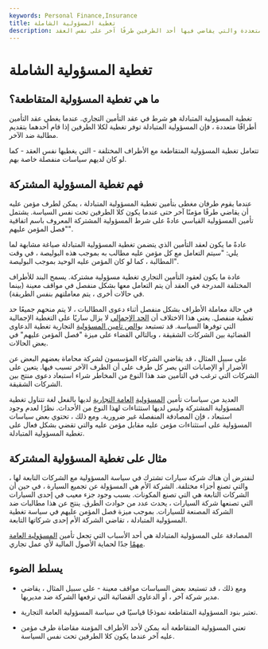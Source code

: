 ```yaml
---
keywords: Personal Finance,Insurance
title: تغطية المسؤولية الشاملة
description: تغطية المسؤولية المتقاطعة هي إقرار لبوالص التأمين التي تغطي أطرافًا متعددة والتي يقاضي فيها أحد الطرفين طرفًا آخر على نفس العقد.
---
```


# تغطية المسؤولية الشاملة
## ما هي تغطية المسؤولية المتقاطعة؟

تغطية المسؤولية المتبادلة هو شرط في عقد التأمين التجاري. عندما يغطي عقد التأمين أطرافًا متعددة ، فإن المسؤولية المتبادلة توفر تغطية لكلا الطرفين إذا قام أحدهما بتقديم مطالبة ضد الآخر.

تتعامل تغطية المسؤولية المتقاطعة مع الأطراف المختلفة - التي يغطيها نفس العقد - كما لو كان لديهم سياسات منفصلة خاصة بهم.

## فهم تغطية المسؤولية المشتركة

عندما يقوم طرفان مغطى بتأمين تغطية المسؤولية المتبادلة ، يمكن لطرف مؤمن عليه أن يقاضي طرفًا مؤمنًا آخر حتى عندما يكون كلا الطرفين تحت نفس السياسة. يشتمل تأمين المسؤولية القياسي عادةً على شرط المسؤولية المشتركة المعروف باسم اتفاقية "فصل المؤمن عليهم".

عادةً ما يكون لعقد التأمين الذي يتضمن تغطية المسؤولية المتبادلة صياغة مشابهة لما يلي: "سيتم التعامل مع كل مؤمن عليه مطالب به بموجب هذه البوليصة ، في وقت المطالبة ، كما لو كان المؤمن عليه الوحيد بموجب البوليصة".

عادة ما يكون لعقود التأمين التجاري تغطية مسؤولية مشتركة. يسمح البند للأطراف المختلفة المدرجة في العقد أن يتم التعامل معها بشكل منفصل في مواقف معينة (بينما في حالات أخرى ، يتم معاملتهم بنفس الطريقة).

في حالة معاملة الأطراف بشكل منفصل أثناء دعوى المطالبات ، لا يتم منحهم جميعًا حد تغطية منفصل. يعني هذا الاختلاف أن [الحد الإجمالي](/aggregatelimit) لا يزال ساريًا على التغطية الإجمالية التي توفرها السياسة. قد تستبعد [بوالص تأمين المسؤولية](/liability_insurance) التجارية تغطية الدعاوى القضائية بين الشركات الشقيقة ، وبالتالي القضاء على ميزة "فصل المؤمن عليهم" في بعض الحالات.

على سبيل المثال ، قد يقاضي الشركاء المؤسسون لشركة محاماة بعضهم البعض عن الأضرار أو الإصابات التي يصر كل طرف على أن الطرف الآخر تسبب فيها. يتعين على الشركات التي ترغب في التأمين ضد هذا النوع من المخاطر شراء استبعاد دعوى منتج بين الشركات الشقيقة.

العديد من سياسات تأمين [المسؤولية](/commercial-general-liability-cgl) [العامة التجارية](/commercial-general-liability-cgl) لديها بالفعل لغة تتناول تغطية المسؤولية المشتركة وليس لديها استثناءات لهذا النوع من الأحداث. نظرًا لعدم وجود استبعاد ، فإن المصادقة المنفصلة غير ضرورية. ومع ذلك ، تحتوي بعض سياسات المسؤولية على استثناءات مؤمن عليه مقابل مؤمن عليه والتي تقضي بشكل فعال على تغطية المسؤولية المتبادلة.

## مثال على تغطية المسؤولية المشتركة

لنفترض أن هناك شركة سيارات تشترك في سياسة المسؤولية مع الشركات التابعة لها ، والتي تصنع أجزاء مختلفة. الشركة الأم هي المسؤولة عن تجميع السيارة ، في حين أن الشركات التابعة هي التي تصنع المكونات. بسبب وجود جزء معيب في إحدى السيارات التي تصنعها شركة السيارات ، يحدث عدد من حوادث الطرق. ينتج عن هذا مطالبات ضد الشركة المصنعة للسيارات. بموجب ميزة فصل المؤمن عليهم في سياسة تغطية المسؤولية المتبادلة ، تقاضي الشركة الأم إحدى شركاتها التابعة.

المصادقة على المسؤولية المتبادلة هي أحد الأسباب التي تجعل تأمين [المسؤولية العامة](/business-insurance) [مهمًا](/business-insurance) جدًا لحماية الأصول المالية لأي عمل تجاري.

## يسلط الضوء

- ومع ذلك ، قد تستبعد بعض السياسات مواقف معينة - على سبيل المثال ، يقاضي مدير شركة آخر ، أو الدعاوى القضائية التي ترفعها الشركة ضد مديريها.

- تعتبر بنود المسؤولية المتقاطعة نموذجًا قياسيًا في سياسة المسؤولية العامة التجارية.

- تعني المسؤولية المتقاطعة أنه يمكن لأحد الأطراف المؤمنة مقاضاة طرف مؤمن عليه آخر عندما يكون كلا الطرفين تحت نفس السياسة.

